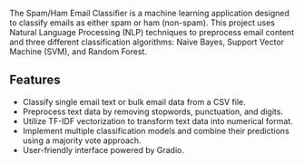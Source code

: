 The Spam/Ham Email Classifier is a machine learning application designed to classify emails as either spam or ham (non-spam). This project uses Natural Language Processing (NLP) techniques to preprocess email content and three different classification algorithms: Naive Bayes, Support Vector Machine (SVM), and Random Forest.

## Features

- Classify single email text or bulk email data from a CSV file.
- Preprocess text data by removing stopwords, punctuation, and digits.
- Utilize TF-IDF vectorization to transform text data into numerical format.
- Implement multiple classification models and combine their predictions using a majority vote approach.
- User-friendly interface powered by Gradio.
